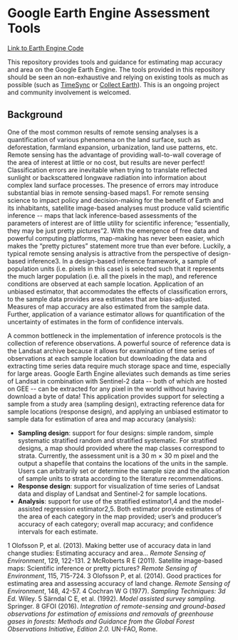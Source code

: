 # Google Earth Engine Assessment Tools

[Link to Earth Engine Code](https://code.earthengine.google.com/?accept_repo=users/bullocke/assessment-tools)

This repository provides tools and guidance for estimating map accuracy and area on the Google Earth Engine. The tools provided in this repository should be seen an non-exhaustive and relying on existing tools as much as possible (such as [TimeSync](http://timesync.forestry.oregonstate.edu/) or [Collect Earth](http://www.openforis.org/tools/collect-earth.html)). This is an ongoing project and community involvement is welcomed. 

## Background
One of the most common results of remote sensing analyses is a quantification of various phenomena on the land surface, such as deforestation, farmland expansion, urbanization, land use patterns, etc. Remote sensing has the advantage of providing wall-to-wall coverage of the area of interest at little or no cost, but results are never perfect! Classification errors are inevitable when trying to translate reflected sunlight or backscattered longwave radiation into information about complex land surface processes. The presence of errors may introduce substantial bias in remote sensing-based maps1. For remote sensing science to impact policy and decision-making for the benefit of Earth and its inhabitants, satellite image-based analyses must produce valid scientific inference -- maps that lack inference-based assessments of the parameters of interest are of little utility for scientific inference; “essentially, they may be just pretty pictures”2. With the emergence of free data and powerful computing platforms, map-making has never been easier, which makes the “pretty pictures” statement more true than ever before. Luckily, a typical remote sensing analysis is attractive from the perspective of design-based inference3. In a design-based inference framework, a sample of population units (i.e. pixels in this case) is selected such that it represents the much larger population (i.e. all the pixels in the map), and reference conditions are observed at each sample location. Application of an unbiased estimator, that accommodates the effects of classification errors, to the sample data provides area estimates that are bias-adjusted. Measures of map accuracy are also estimated from the sample data. Further, application of a variance estimator allows for quantification of the uncertainty of estimates in the form of confidence intervals. 

A common bottleneck in the implementation of inference protocols is the collection of reference observations. A powerful source of reference data is the Landsat archive because it allows for examination of time series of observations at each sample location but downloading the data and extracting time series data require much storage space and time, especially for large areas. Google Earth Engine alleviates such demands as time series of Landsat in combination with Sentinel-2 data -- both of which are hosted on GEE -- can be extracted for any pixel in the world without having download a byte of data! This application provides support for selecting a sample from a study area (sampling design), extracting reference data for sample locations (response design), and applying an unbiased estimator to sample data for estimation of area and map accuracy (analysis):

- **Sampling design**: support for four designs: simple random, simple systematic stratified random and stratified systematic. For stratified designs, a map should provided where the map classes correspond to strata. Currently, the assessment unit is a 30 m × 30 m pixel and the output a shapefile that contains the locations of the units in the sample. Users can arbitrarily set or determine the sample size and the allocation of sample units to strata according to the literature recommendations.
- **Response design**: support for visualization of time series of Landsat data and display of Landsat and Sentinel-2 for sample locations.
- **Analysis**: support for use of the stratified estimator1,4 and the model-assisted regression estimator2,5. Both estimator provide estimates of the area of each category in the map provided; user’s and producer’s accuracy of each category; overall map accuracy; and confidence intervals for each estimate. 

1 Olofsson P, et al. (2013). Making better use of accuracy data in land change studies: Estimating accuracy and area... *Remote Sensing of Environment*, 129, 122-131.
2 McRoberts R E (2011). Satellite image-based maps: Scientific inference or pretty pictures? *Remote Sensing of Environment*, 115, 715-724.
3 Olofsson P, et al. (2014). Good practices for estimating area and assessing accuracy of land change. *Remote Sensing of Environment*, 148, 42-57.
4 Cochran W G (1977). *Sampling Techniques: 3d Ed.* Wiley.
5 Särndal C E, et al. (1992). *Model assisted survey sampling.* Springer.
8 GFOI (2016). *Integration of remote-sensing and ground-based observations for estimation of emissions and removals of greenhouse gases in forests: Methods and Guidance from the Global Forest Observations Initiative, Edition 2.0.* UN-FAO, Rome.

